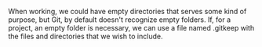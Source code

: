When working, we could have empty directories that serves some kind of purpose, but Git, by default doesn't recognize empty folders. If, for a project, an empty folder is necessary, we can use a file named .gitkeep with the files and directories that we wish to include.